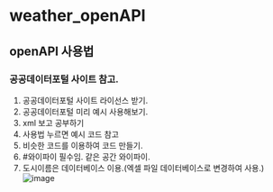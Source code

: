# weather_openAPI
## openAPI 사용법
### 공공데이터포털 사이트 참고.
1. 공공데이터포털 사이트 라이선스 받기.
2. 공공데이터포털 미리 예시 사용해보기.
3. xml 보고 공부하기 
4. 사용법 누르면 예시 코드 참고
5. 비슷한 코드를 이용하여 코드 만들기.
6. #와이파이 필수임. 같은 공간 와이파이.
7. 도시이름은 데이터베이스 이용.(엑셀 파일 데이터베이스로 변경하여 사용.)
![image](https://user-images.githubusercontent.com/48404941/112720667-11d9cf80-8f43-11eb-92f7-50ea4b65a5fe.png)

